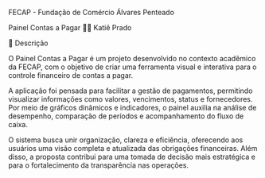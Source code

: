 FECAP - Fundação de Comércio Álvares Penteado

Painel Contas a Pagar
👩‍💻 Katiê Prado

📃 Descrição

O Painel Contas a Pagar é um projeto desenvolvido no contexto acadêmico da FECAP, com o objetivo de criar uma ferramenta visual e interativa para o controle financeiro de contas a pagar.

A aplicação foi pensada para facilitar a gestão de pagamentos, permitindo visualizar informações como valores, vencimentos, status e fornecedores. Por meio de gráficos dinâmicos e indicadores, o painel auxilia na análise de desempenho, comparação de períodos e acompanhamento do fluxo de caixa.

O sistema busca unir organização, clareza e eficiência, oferecendo aos usuários uma visão completa e atualizada das obrigações financeiras. Além disso, a proposta contribui para uma tomada de decisão mais estratégica e para o fortalecimento da transparência nas operações.


